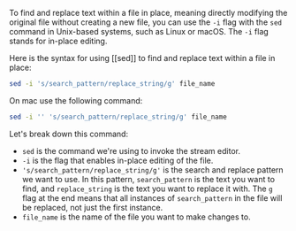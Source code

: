 To find and replace text within a file in place, meaning directly modifying the original file without creating a new file, you can use the `-i` flag with the `sed` command in Unix-based systems, such as Linux or macOS. The `-i` flag stands for in-place editing.

Here is the syntax for using [[sed]] to find and replace text within a file in place:

```bash
sed -i 's/search_pattern/replace_string/g' file_name
```

On mac use the following command:

```bash
sed -i '' 's/search_pattern/replace_string/g' file_name
```

Let's break down this command:

-   `sed` is the command we're using to invoke the stream editor.
-   `-i` is the flag that enables in-place editing of the file.
-   `'s/search_pattern/replace_string/g'` is the search and replace pattern we want to use. In this pattern, `search_pattern` is the text you want to find, and `replace_string` is the text you want to replace it with. The `g` flag at the end means that all instances of `search_pattern` in the file will be replaced, not just the first instance.
-   `file_name` is the name of the file you want to make changes to.